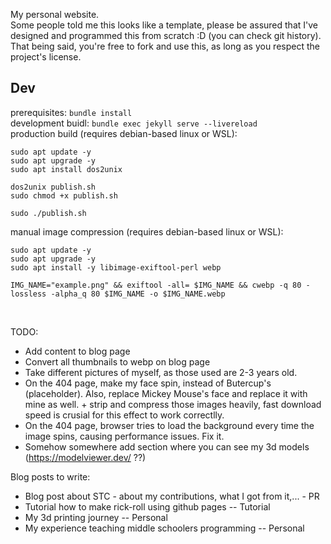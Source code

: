 My personal website. <br/>
Some people told me this looks like a template, please be assured that I've designed and programmed this from scratch :D (you can check git history). That being said, you're free to fork and use this, as long as you respect the project's license.

## Dev

prerequisites: `bundle install` <br/>
development buidl: `bundle exec jekyll serve --livereload` <br/>
production build (requires debian-based linux or WSL):

```
sudo apt update -y
sudo apt upgrade -y
sudo apt install dos2unix

dos2unix publish.sh
sudo chmod +x publish.sh

sudo ./publish.sh
```

manual image compression (requires debian-based linux or WSL):

```
sudo apt update -y
sudo apt upgrade -y
sudo apt install -y libimage-exiftool-perl webp

IMG_NAME="example.png" && exiftool -all= $IMG_NAME && cwebp -q 80 -lossless -alpha_q 80 $IMG_NAME -o $IMG_NAME.webp
```

<br/>

TODO:

- Add content to blog page
- Convert all thumbnails to webp on blog page
- Take different pictures of myself, as those used are 2-3 years old.
- On the 404 page, make my face spin, instead of Butercup's (placeholder). Also, replace Mickey Mouse's face and replace it with mine as well. + strip and compress those images heavily, fast download speed is crusial for this effect to work correctlly.
- On the 404 page, browser tries to load the background every time the image spins, causing performance issues. Fix it.
- Somehow somewhere add section where you can see my 3d models (https://modelviewer.dev/ ??)

Blog posts to write:

- Blog post about STC - about my contributions, what I got from it,... - PR
- Tutorial how to make rick-roll using github pages -- Tutorial
- My 3d printing journey -- Personal
- My experience teaching middle schoolers programming -- Personal
